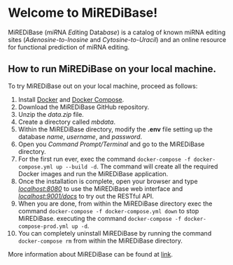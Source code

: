 # Welcome to MiREDiBase!

MiREDiBase (*miR*NA *Edi*ting Data*base*) is a catalog of known miRNA editing sites (*Adenosine-to-Inosine* and *Cytosine-to-Uracil*) and an online resource for functional prediction of miRNA editing. 

## How to run MiREDiBase on your local machine.
To try MiREDiBase out on your local machine, proceed as follows:

 1. Install [Docker](https://docs.docker.com/get-docker/) and [Docker Compose](https://docs.docker.com/compose/install/).
 2. Download the MiREDiBase GitHub repository.
 3. Unzip the *data.zip* file.
 4. Create a directory called *mbdata*.
 5. Within the MiREDiBase directory, modify the **.env** file setting up the database *name*, *username*, and *password*.
 6. Open you *Command Prompt/Terminal* and go to the MiREDiBase directory.
 7. For the first run ever, exec the command `docker-compose -f docker-compose.yml up --build -d`. The command will create all the required Docker images and run the MiREDiBase application.
 8. Once the installation is complete, open your browser and type *[localhost:8080](localhost:8080)* to use the MiREDiBase web interface and *[localhost:9001/docs](localhost:9001/docs)* to try out the RESTful API.
 9. When you are done, from within the MiREDiBase directory exec the command `docker-compose -f docker-compose.yml down` to stop MiREDiBase. executing the command `docker-compose -f docker-compose-prod.yml up -d`.
 10. You can completely uninstall MiREDiBase by running the command `docker-compose rm` from within the MiREDiBase directory.

More information about MiREDiBase can be found at [link](https://ncrnaome.osumc.edu/miredibase/).

